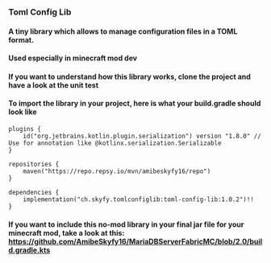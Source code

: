 ### Toml Config Lib


#### A tiny library which allows to manage configuration files in a TOML format.

#### Used especially in minecraft mod dev

#### If you want to understand how this library works, clone the project and have a look at the unit test

#### To import the library in your project, here is what your build.gradle should look like

```
plugins {
    id("org.jetbrains.kotlin.plugin.serialization") version "1.8.0" // Use for annotation like @kotlinx.serialization.Serializable
}

repositories {
    maven("https://repo.repsy.io/mvn/amibeskyfy16/repo")
}

dependencies {
    implementation("ch.skyfy.tomlconfiglib:toml-config-lib:1.0.2")!!
}
```

#### If you want to include this no-mod library in your final jar file for your minecraft mod, take a look at this: https://github.com/AmibeSkyfy16/MariaDBServerFabricMC/blob/2.0/build.gradle.kts

